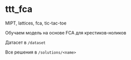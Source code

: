 # ttt_fca
MIPT, lattices, fca, tic-tac-toe


Обучаем модель на основе FCA для крестиков-ноликов

Датасет в `/dataset`

Все решения в `/solutions/<name>`
